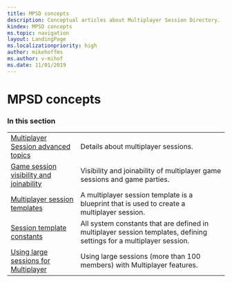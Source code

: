 ```yaml
---
title: MPSD concepts
description: Conceptual articles about Multiplayer Session Directory.
kindex: MPSD concepts
ms.topic: navigation
layout: LandingPage
ms.localizationpriority: high
author: mikehoffms
ms.author: v-mihof
ms.date: 11/01/2019
---
```


# MPSD concepts


### In this section

|     |     |
| --- | --- |
| [Multiplayer Session advanced topics](live-mpsd-details.md) | Details about multiplayer sessions. |
| [Game session visibility and joinability](live-game-session-visibility-joinability.md) | Visibility and joinability of multiplayer game sessions and game parties. |
| [Multiplayer session templates](live-session-templates.md) | A multiplayer session template is a blueprint that is used to create a multiplayer session. |
| [Session template constants](live-session-template-constants.md) | All system constants that are defined in multiplayer session templates, defining settings for a multiplayer session. |
| [Using large sessions for Multiplayer](live-large-sessions.md) | Using large sessions (more than 100 members) with Multiplayer features. |
